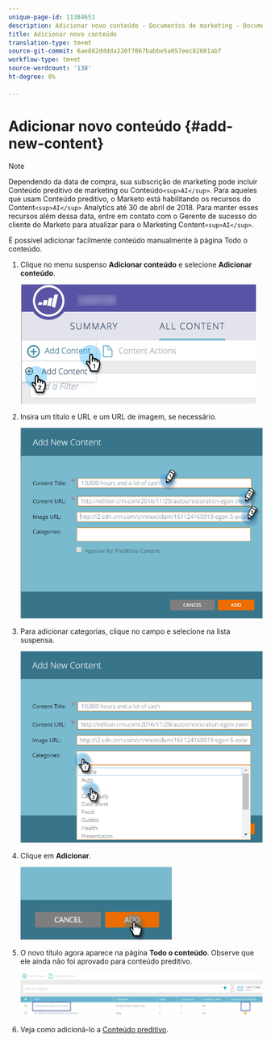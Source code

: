 ```yaml
---
unique-page-id: 11384651
description: Adicionar novo conteúdo - Documentos de marketing - Documentação do produto
title: Adicionar novo conteúdo
translation-type: tm+mt
source-git-commit: 6ae882dddda220f7067babbe5a057eec82601abf
workflow-type: tm+mt
source-wordcount: '138'
ht-degree: 0%

---
```



# Adicionar novo conteúdo {#add-new-content}

>[!NOTE]
>
>Dependendo da data de compra, sua subscrição de marketing pode incluir Conteúdo preditivo de marketing ou Conteúdo`<sup>AI</sup>`. Para aqueles que usam Conteúdo preditivo, o Marketo está habilitando os recursos do Content`<sup>AI</sup>` Analytics até 30 de abril de 2018. Para manter esses recursos além dessa data, entre em contato com o Gerente de sucesso do cliente do Marketo para atualizar para o Marketing Content`<sup>AI</sup>`.

É possível adicionar facilmente conteúdo manualmente à página Todo o conteúdo.

1. Clique no menu suspenso **Adicionar conteúdo** e selecione **Adicionar conteúdo**.

   ![](assets/image2017-10-3-8-3a54-3a9.png)

1. Insira um título e URL e um URL de imagem, se necessário.

   ![](assets/add-new-content-updated-pencils.png)

1. Para adicionar categorias, clique no campo e selecione na lista suspensa.

   ![](assets/add-new-content-categories-updated-hands.png)

1. Clique em **Adicionar**.

   ![](assets/all-content-add-hand.png)

1. O novo título agora aparece na página **Todo o conteúdo**. Observe que ele ainda não foi aprovado para conteúdo preditivo.

   ![](assets/image2017-10-3-8-3a55-3a21.png)

1. Veja como adicioná-lo a [Conteúdo preditivo](https://docs.marketo.com/x/Vbet).

